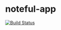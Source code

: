 # noteful-app

[![Build Status](https://travis-ci.com/Rjsartor/RandyS-noteful-v1.svg?branch=master)](https://travis-ci.com/Rjsartor/RandyS-noteful-v1)